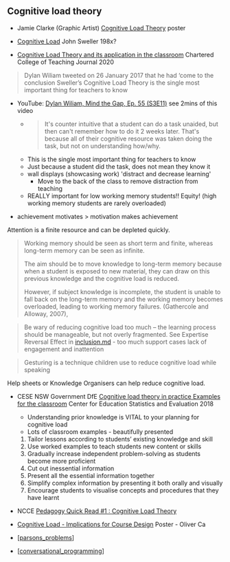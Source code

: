Cognitive load theory
---------------------

* Jamie Clarke (Graphic Artist) [Cognitive Load Theory](https://www.jamieleeclark.com/graphics) poster

* [Cognitive Load](https://en.wikipedia.org/wiki/Cognitive_load) John Sweller 198x?
* [Cognitive Load Theory and its application in the classroom](https://impact.chartered.college/article/shibli-cognitive-load-theory-classroom/) Chartered College of Teaching Journal 2020

> Dylan Wiliam tweeted on 26 January 2017 that he had ‘come to the conclusion Sweller’s Cognitive Load Theory is the single most important thing for teachers to know

* YouTube: [Dylan Wiliam, Mind the Gap, Ep. 55 (S3E11)](https://www.youtube.com/watch?v=7ynsMwzsCsg&t=1779s) see 2mins of this video
    * > It's counter intuitive that a student can do a task unaided, but then can't remember how to do it 2 weeks later. That's because all of their cognitive resource was taken doing the task, but not on understanding how/why.
    * This is the single most important thing for teachers to know
    * Just because a student did the task, does not mean they know it
    * wall displays (showcasing work) 'distract and decrease learning' 
        * Move to the back of the class to remove distraction from teaching
    * REALLY important for low working memory students!! Equity! (high working memory students are rarely overloaded)

* achievement motivates > motivation makes achievement

Attention is a finite resource and can be depleted quickly.

> Working memory should be seen as short term and finite, 
> whereas long-term memory can be seen as infinite. 
>
> The aim should be to move knowledge to long-term memory 
> because when a student is exposed to new material, 
> they can draw on this previous knowledge and the cognitive load is reduced.
>
> However, if subject knowledge is incomplete, 
> the student is unable to fall back on the long-term memory and the working memory becomes overloaded, 
> leading to working memory failures. 
(Gathercole and Alloway, 2007),

> Be wary of reducing cognitive load too much – the learning process should be manageable, but not overly fragmented.
See Expertise Reversal Effect in [inclusion.md](./inclusion.md) - too much support cases lack of engagement and inattention


> Gesturing is a technique children use to reduce cognitive load while speaking

Help sheets or Knowledge Organisers can help reduce cognitive load.

* CESE NSW Government DfE [Cognitive load theory in practice Examples for the classroom](https://khsbpp.files.wordpress.com/2018/11/cognitive_load_theory_practice_guide_aa.pdf) Center for Education Statistics and Evaluation 2018
    * Understanding prior knowledge is VITAL to your planning for cognitive load
    * Lots of classroom examples - beautifully presented
    1. Tailor lessons according to students’ existing knowledge and skill
    2. Use worked examples to teach students new content or skills
    3. Gradually increase independent problem-solving as students become more proficient
    4. Cut out inessential information
    5. Present all the essential information together
    6. Simplify complex information by presenting it both orally and visually
    7. Encourage students to visualise concepts and procedures that they have learnt
* NCCE [Pedagogy Quick Read #1 : Cognitive Load Theory](https://blog.teachcomputing.org/pedagogy-bytes-quick-reads-for-busy-educators/)
* [Cognitive Load - Implications for Course Design](https://www.olicav.com/posters/k05t1z336vif3xn6c260hwwzrpurwt) Poster - Oliver Ca


* [[parsons_problems]]
* [[conversational_programming]]

[//begin]: # "Autogenerated link references for markdown compatibility"
[parsons_problems]: parsons_problems.md "parsons_problems"
[conversational_programming]: conversational_programming.md "conversational_programming"
[//end]: # "Autogenerated link references"